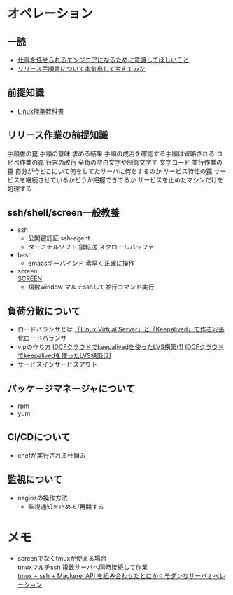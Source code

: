 # オペレーション

## 一読
* [仕事を任せられるエンジニアになるために意識してほしいこと](https://tech.tabechoku.com/entry/2019/05/02/182457)
* [リリース手順書について本気出して考えてみた](http://road-to-king.hatenablog.com/entry/2014/02/17/%E3%83%AA%E3%83%AA%E3%83%BC%E3%82%B9%E6%89%8B%E9%A0%86%E6%9B%B8%E3%81%AB%E3%81%A4%E3%81%84%E3%81%A6%E6%9C%AC%E6%B0%97%E5%87%BA%E3%81%97%E3%81%A6%E8%80%83%E3%81%88%E3%81%A6%E3%81%BF%E3%81%9F_%23Clea)

## 前提知識
* [Linux標準教科書](https://linuc.org/textbooks/linux/)

## リリース作業の前提知識
手順書の罠
  手順の意味 求める結果
  手順の成否を確認する手順は省略される
コピペ作業の罠
  行末の改行
  全角の空白文字や制御文字す
  文字コード
並行作業の罠
  自分が今どこにいて何をしてたサーバに何をするのか
サービス特性の罠
  サービスを継続させているかどうか把握できてるか
  サービスを止めたマシンだけを処理する

## ssh/shell/screen一般教養
* ssh
    * 公開鍵認証 ssh-agent
    * ターミナルソフト 鍵転送 スクロールバッファ
* bash
    * emacsキーバインド 素早く正確に操作
* screen  
  [SCREEN](https://linuxjm.osdn.jp/html/GNU_screen/man1/screen.1.html)
    * 複数window マルチsshして並行コマンド実行


## 負荷分散について
* ロードバランサとは
  [「Linux Virtual Server」と「Keepalived」で作る冗長化ロードバランサ](https://knowledge.sakura.ad.jp/274/)
* vipの作り方
  [IDCFクラウドでkeepalivedを使ったLVS構築(1)](https://blog.idcf.jp/entry/cloud/keepalived/)
  [IDCFクラウドでkeepalivedを使ったLVS構築(2)](https://blog.idcf.jp/entry/cloud/keepalived2/)
* サービスインサービスアウト


## パッケージマネージャについて
* rpm
* yum

## CI/CDについて
* chefが実行される仕組み

## 監視について
* nagiosの操作方法
  * 監視通知を止める/再開する

# メモ
* screenでなくtmuxが使える場合  
tmuxマルチssh 複数サーバへ同時接続して作業  
  [tmux + ssh + Mackerel API を組み合わせたとにかくモダンなサーバオペレーション](https://blog.yuuk.io/entry/tmux-ssh-mackerel)